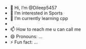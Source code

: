 - 👋 Hi, I’m @Dileep5457
- 👀 I’m interested in Sports
- 🌱 I’m currently learning cpp
- 
- 📫 How to reach me u can call me
- 😄 Pronouns: ...
- ⚡ Fun fact: ...

<!---
Dileep5457/Dileep5457 is a ✨ special ✨ repository because its `README.md` (this file) appears on your GitHub profile.
You can click the Preview link to take a look at your changes.
--->
